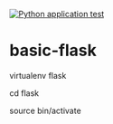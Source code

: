 [![Python application test](https://github.com/kokostino/basic-flask/actions/workflows/main.yml/badge.svg)](https://github.com/kokostino/basic-flask/actions/workflows/main.yml)

# basic-flask

virtualenv flask


cd flask


source bin/activate

